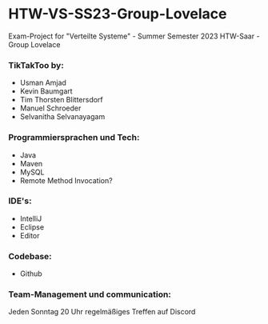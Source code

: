 # HTW-VS-SS23-Group-Lovelace
Exam-Project for "Verteilte Systeme" - Summer Semester 2023 HTW-Saar - Group Lovelace 

### TikTakToo by:
- Usman Amjad
- Kevin Baumgart
- Tim Thorsten Blittersdorf
- Manuel Schroeder
- Selvanitha Selvanayagam

### Programmiersprachen und Tech:
- Java ​
- Maven​
- MySQL​
- Remote Method Invocation? 

### IDE's:
- IntelliJ ​
- Eclipse​
- Editor

### Codebase​:
- Github

### Team-Management und communication:
Jeden Sonntag 20 Uhr regelmäßiges Treffen auf Discord
